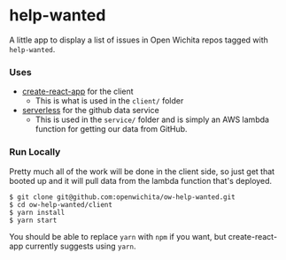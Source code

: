 # help-wanted

A little app to display a list of issues in Open Wichita repos tagged with `help-wanted`.

### Uses

* [create-react-app](https://github.com/facebookincubator/create-react-app) for the client
  - This is what is used in the `client/` folder
* [serverless](https://serverless.com) for the github data service
  - This is used in the `service/` folder and is simply an AWS lambda function
    for getting our data from GitHub.

### Run Locally

Pretty much all of the work will be done in the client side, so just get that
booted up and it will pull data from the lambda function that's deployed.

```
$ git clone git@github.com:openwichita/ow-help-wanted.git
$ cd ow-help-wanted/client
$ yarn install
$ yarn start
```

You should be able to replace `yarn` with `npm` if you want, but
create-react-app currently suggests using `yarn`.
